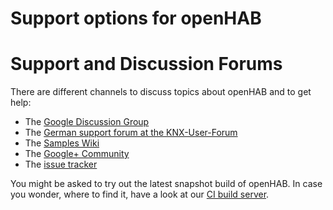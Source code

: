 # Support options for openHAB

# Support and Discussion Forums

There are different channels to discuss topics about openHAB and to get help:

- The [Google Discussion Group](https://groups.google.com/forum/#!forum/openhab)
- The [German support forum at the KNX-User-Forum](http://knx-user-forum.de/openhab/)
- The [Samples Wiki](https://code.google.com/p/openhab-samples/wiki/Sidebar?tm=6)
- The [Google+ Community](https://plus.google.com/u/1/communities/104057398315501111932)
- The [issue tracker](https://code.google.com/p/openhab/issues/list)

You might be asked to try out the latest snapshot build of openHAB. In case you wonder, where to find it, have a look at our [CI build server](https://openhab.ci.cloudbees.com/job/openHAB/).